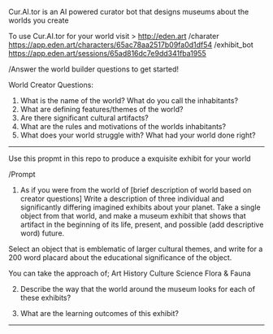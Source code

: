 Cur.AI.tor is an AI powered curator bot that designs museums about the worlds you create

To use Cur.AI.tor for your world visit > <http://eden.art> /charater <https://app.eden.art/characters/65ac78aa2517b09fa0d1df54> /exhibit_bot <https://app.eden.art/sessions/65ad816dc7e9dd341fba1955>


/Answer the world builder questions to get started!

World Creator Questions:

1. What is the name of the world? What do you call the inhabitants?
2. What are defining features/themes of the world?
3. Are there significant cultural artifacts?
4. What are the rules and motivations of the worlds inhabitants?
5. What does your world struggle with? What had your world done right?
______________________________________________________________________


Use this propmt in this repo to produce a exquisite exhibit for your world 

/Prompt

1. As if you were from the world of [brief description of world based on creator questions]
Write a description of three individual and significantly differing imagined exhibits about your planet. Take a single object from that world, and make a museum exhibit that shows that artifact in the beginning of its life, present, and possible (add descriptive word) future.

Select an object that is emblematic of larger cultural themes, and write for a 200 word placard about the educational significance of the object.

You can take the approach of;
Art
History
Culture
Science
Flora & Fauna

2. Describe the way that the world around the museum looks for each of these exhibits?

3. What are the learning outcomes of this exhibit?
______________


